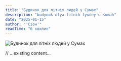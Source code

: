 ```yaml
---
title: "Будинок для літніх людей у Сумах"
description: "budynok-dlya-litnih-lyudey-u-sumah"
date: "2025-01-15"
author: "'Сіон'"
readTime: "6 хвилин"
---
```


![Будинок для літніх людей у Сумах](/images/blog-sumy.jpeg)

// ...existing content...
